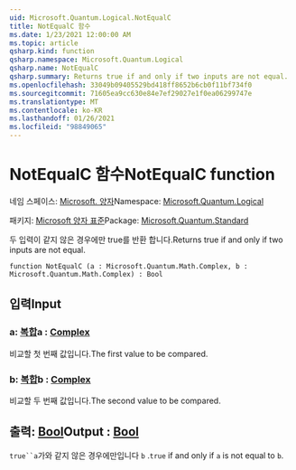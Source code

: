 ```yaml
---
uid: Microsoft.Quantum.Logical.NotEqualC
title: NotEqualC 함수
ms.date: 1/23/2021 12:00:00 AM
ms.topic: article
qsharp.kind: function
qsharp.namespace: Microsoft.Quantum.Logical
qsharp.name: NotEqualC
qsharp.summary: Returns true if and only if two inputs are not equal.
ms.openlocfilehash: 33049b09405529bd418ff8652b6cb0f11bf734f0
ms.sourcegitcommit: 71605ea9cc630e84e7ef29027e1f0ea06299747e
ms.translationtype: MT
ms.contentlocale: ko-KR
ms.lasthandoff: 01/26/2021
ms.locfileid: "98849065"
---
```

# <a name="notequalc-function"></a><span data-ttu-id="49d39-102">NotEqualC 함수</span><span class="sxs-lookup"><span data-stu-id="49d39-102">NotEqualC function</span></span>

<span data-ttu-id="49d39-103">네임 스페이스: [Microsoft. 양자](xref:Microsoft.Quantum.Logical)</span><span class="sxs-lookup"><span data-stu-id="49d39-103">Namespace: [Microsoft.Quantum.Logical](xref:Microsoft.Quantum.Logical)</span></span>

<span data-ttu-id="49d39-104">패키지: [Microsoft 양자 표준](https://nuget.org/packages/Microsoft.Quantum.Standard)</span><span class="sxs-lookup"><span data-stu-id="49d39-104">Package: [Microsoft.Quantum.Standard](https://nuget.org/packages/Microsoft.Quantum.Standard)</span></span>


<span data-ttu-id="49d39-105">두 입력이 같지 않은 경우에만 true를 반환 합니다.</span><span class="sxs-lookup"><span data-stu-id="49d39-105">Returns true if and only if two inputs are not equal.</span></span>

```qsharp
function NotEqualC (a : Microsoft.Quantum.Math.Complex, b : Microsoft.Quantum.Math.Complex) : Bool
```


## <a name="input"></a><span data-ttu-id="49d39-106">입력</span><span class="sxs-lookup"><span data-stu-id="49d39-106">Input</span></span>

### <a name="a--complex"></a><span data-ttu-id="49d39-107">a: [복합](xref:Microsoft.Quantum.Math.Complex)</span><span class="sxs-lookup"><span data-stu-id="49d39-107">a : [Complex](xref:Microsoft.Quantum.Math.Complex)</span></span>

<span data-ttu-id="49d39-108">비교할 첫 번째 값입니다.</span><span class="sxs-lookup"><span data-stu-id="49d39-108">The first value to be compared.</span></span>


### <a name="b--complex"></a><span data-ttu-id="49d39-109">b: [복합](xref:Microsoft.Quantum.Math.Complex)</span><span class="sxs-lookup"><span data-stu-id="49d39-109">b : [Complex](xref:Microsoft.Quantum.Math.Complex)</span></span>

<span data-ttu-id="49d39-110">비교할 두 번째 값입니다.</span><span class="sxs-lookup"><span data-stu-id="49d39-110">The second value to be compared.</span></span>



## <a name="output--bool"></a><span data-ttu-id="49d39-111">출력: [Bool](xref:microsoft.quantum.lang-ref.bool)</span><span class="sxs-lookup"><span data-stu-id="49d39-111">Output : [Bool](xref:microsoft.quantum.lang-ref.bool)</span></span>

<span data-ttu-id="49d39-112">`true``a`가와 같지 않은 경우에만입니다 `b` .</span><span class="sxs-lookup"><span data-stu-id="49d39-112">`true` if and only if `a` is not equal to `b`.</span></span>